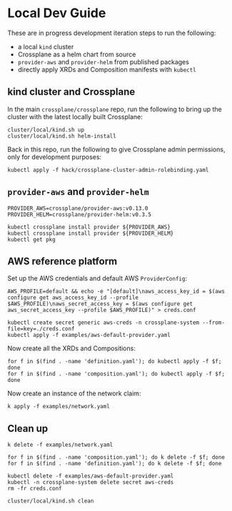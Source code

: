 # Local Dev Guide

These are in progress development iteration steps to run the following:

* a local `kind` cluster
* Crossplane as a helm chart from source
* `provider-aws` and `provider-helm` from published packages
* directly apply XRDs and Composition manifests with `kubectl`

## kind cluster and Crossplane

In the main `crossplane/crossplane` repo, run the following to bring up the cluster with the latest
locally built Crossplane:

```console
cluster/local/kind.sh up
cluster/local/kind.sh helm-install
```

Back in this repo, run the following to give Crossplane admin permissions, only for development purposes:

```console
kubectl apply -f hack/crossplane-cluster-admin-rolebinding.yaml
```

## `provider-aws` and `provider-helm`

```console
PROVIDER_AWS=crossplane/provider-aws:v0.13.0
PROVIDER_HELM=crossplane/provider-helm:v0.3.5

kubectl crossplane install provider ${PROVIDER_AWS}
kubectl crossplane install provider ${PROVIDER_HELM}
kubectl get pkg
```

## AWS reference platform

Set up the AWS credentials and default AWS `ProviderConfig`:

```console
AWS_PROFILE=default && echo -e "[default]\naws_access_key_id = $(aws configure get aws_access_key_id --profile $AWS_PROFILE)\naws_secret_access_key = $(aws configure get aws_secret_access_key --profile $AWS_PROFILE)" > creds.conf
```

```console
kubectl create secret generic aws-creds -n crossplane-system --from-file=key=./creds.conf
kubectl apply -f examples/aws-default-provider.yaml
```

Now create all the XRDs and Compositions:

```console
for f in $(find . -name 'definition.yaml'); do kubectl apply -f $f; done
for f in $(find . -name 'composition.yaml'); do kubectl apply -f $f; done
```

Now create an instance of the network claim:

```console
k apply -f examples/network.yaml
```

## Clean up

```console
k delete -f examples/network.yaml

for f in $(find . -name 'composition.yaml'); do k delete -f $f; done
for f in $(find . -name 'definition.yaml'); do k delete -f $f; done

kubectl delete -f examples/aws-default-provider.yaml
kubectl -n crossplane-system delete secret aws-creds
rm -fr creds.conf

cluster/local/kind.sh clean
```

